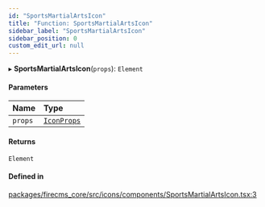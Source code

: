 ```yaml
---
id: "SportsMartialArtsIcon"
title: "Function: SportsMartialArtsIcon"
sidebar_label: "SportsMartialArtsIcon"
sidebar_position: 0
custom_edit_url: null
---
```


▸ **SportsMartialArtsIcon**(`props`): `Element`

#### Parameters

| Name | Type |
| :------ | :------ |
| `props` | [`IconProps`](../types/IconProps.md) |

#### Returns

`Element`

#### Defined in

[packages/firecms_core/src/icons/components/SportsMartialArtsIcon.tsx:3](https://github.com/FireCMSco/firecms/blob/d45f3739/packages/firecms_core/src/icons/components/SportsMartialArtsIcon.tsx#L3)
